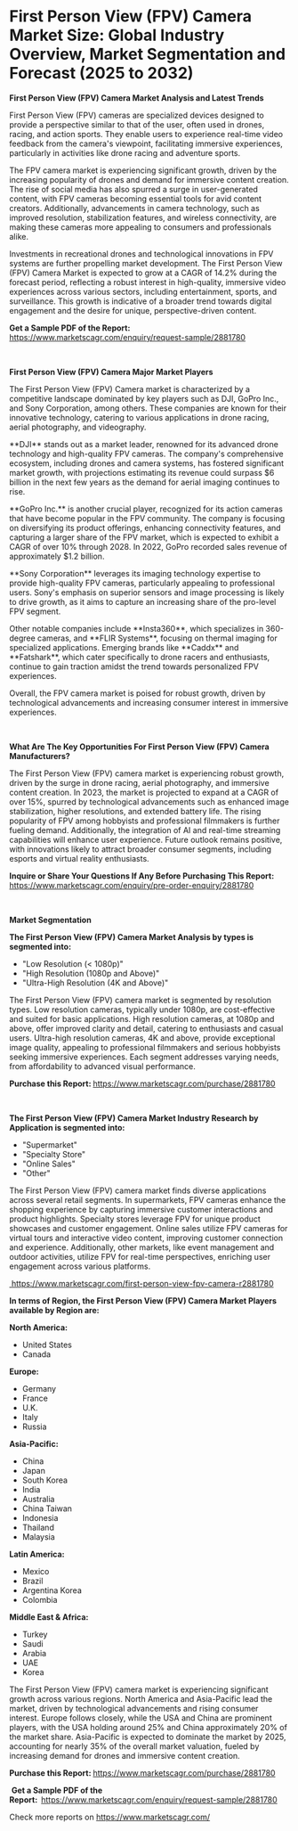 <p><h1>First Person View (FPV) Camera Market Size: Global Industry Overview, Market Segmentation and Forecast (2025 to 2032)</h1></p><p><strong>First Person View (FPV) Camera Market Analysis and Latest Trends</strong></p>
<p><p>First Person View (FPV) cameras are specialized devices designed to provide a perspective similar to that of the user, often used in drones, racing, and action sports. They enable users to experience real-time video feedback from the camera's viewpoint, facilitating immersive experiences, particularly in activities like drone racing and adventure sports.</p><p>The FPV camera market is experiencing significant growth, driven by the increasing popularity of drones and demand for immersive content creation. The rise of social media has also spurred a surge in user-generated content, with FPV cameras becoming essential tools for avid content creators. Additionally, advancements in camera technology, such as improved resolution, stabilization features, and wireless connectivity, are making these cameras more appealing to consumers and professionals alike.</p><p>Investments in recreational drones and technological innovations in FPV systems are further propelling market development. The First Person View (FPV) Camera Market is expected to grow at a CAGR of 14.2% during the forecast period, reflecting a robust interest in high-quality, immersive video experiences across various sectors, including entertainment, sports, and surveillance. This growth is indicative of a broader trend towards digital engagement and the desire for unique, perspective-driven content.</p></p>
<p><strong>Get a Sample PDF of the Report:&nbsp;</strong> <a href="https://www.marketscagr.com/enquiry/request-sample/2881780?utm_campaign=2782&utm_medium=2&utm_source=Github&utm_content=ia&utm_term=12032025&utm_id=first-person-view-fpv-camera">https://www.marketscagr.com/enquiry/request-sample/2881780</a></p>
<p>&nbsp;</p>
<p><strong>First Person View (FPV) Camera Major Market Players</strong></p>
<p><p>The First Person View (FPV) Camera market is characterized by a competitive landscape dominated by key players such as DJI, GoPro Inc., and Sony Corporation, among others. These companies are known for their innovative technology, catering to various applications in drone racing, aerial photography, and videography.</p><p>**DJI** stands out as a market leader, renowned for its advanced drone technology and high-quality FPV cameras. The company's comprehensive ecosystem, including drones and camera systems, has fostered significant market growth, with projections estimating its revenue could surpass $6 billion in the next few years as the demand for aerial imaging continues to rise.</p><p>**GoPro Inc.** is another crucial player, recognized for its action cameras that have become popular in the FPV community. The company is focusing on diversifying its product offerings, enhancing connectivity features, and capturing a larger share of the FPV market, which is expected to exhibit a CAGR of over 10% through 2028. In 2022, GoPro recorded sales revenue of approximately $1.2 billion.</p><p>**Sony Corporation** leverages its imaging technology expertise to provide high-quality FPV cameras, particularly appealing to professional users. Sony's emphasis on superior sensors and image processing is likely to drive growth, as it aims to capture an increasing share of the pro-level FPV segment.</p><p>Other notable companies include **Insta360**, which specializes in 360-degree cameras, and **FLIR Systems**, focusing on thermal imaging for specialized applications. Emerging brands like **Caddx** and **Fatshark**, which cater specifically to drone racers and enthusiasts, continue to gain traction amidst the trend towards personalized FPV experiences. </p><p>Overall, the FPV camera market is poised for robust growth, driven by technological advancements and increasing consumer interest in immersive experiences.</p></p>
<p>&nbsp;</p>
<p><strong>What Are The Key Opportunities For First Person View (FPV) Camera Manufacturers?</strong></p>
<p><p>The First Person View (FPV) camera market is experiencing robust growth, driven by the surge in drone racing, aerial photography, and immersive content creation. In 2023, the market is projected to expand at a CAGR of over 15%, spurred by technological advancements such as enhanced image stabilization, higher resolutions, and extended battery life. The rising popularity of FPV among hobbyists and professional filmmakers is further fueling demand. Additionally, the integration of AI and real-time streaming capabilities will enhance user experience. Future outlook remains positive, with innovations likely to attract broader consumer segments, including esports and virtual reality enthusiasts.</p></p>
<p><strong>Inquire or Share Your Questions If Any Before Purchasing This Report:</strong> <a href="https://www.marketscagr.com/enquiry/pre-order-enquiry/2881780?utm_campaign=2782&utm_medium=2&utm_source=Github&utm_content=ia&utm_term=12032025&utm_id=first-person-view-fpv-camera">https://www.marketscagr.com/enquiry/pre-order-enquiry/2881780</a></p>
<p>&nbsp;</p>
<p><strong>Market Segmentation</strong></p>
<p><strong>The First Person View (FPV) Camera Market Analysis by types is segmented into:</strong></p>
<p><ul><li>"Low Resolution (< 1080p)"</li><li>"High Resolution (1080p and Above)"</li><li>"Ultra-High Resolution (4K and Above)"</li></ul></p>
<p><p>The First Person View (FPV) camera market is segmented by resolution types. Low resolution cameras, typically under 1080p, are cost-effective and suited for basic applications. High resolution cameras, at 1080p and above, offer improved clarity and detail, catering to enthusiasts and casual users. Ultra-high resolution cameras, 4K and above, provide exceptional image quality, appealing to professional filmmakers and serious hobbyists seeking immersive experiences. Each segment addresses varying needs, from affordability to advanced visual performance.</p></p>
<p><strong>Purchase this Report:&nbsp;</strong><a href="https://www.marketscagr.com/purchase/2881780?utm_campaign=2782&utm_medium=2&utm_source=Github&utm_content=ia&utm_term=12032025&utm_id=first-person-view-fpv-camera">https://www.marketscagr.com/purchase/2881780</a></p>
<p>&nbsp;</p>
<p><strong>The First Person View (FPV) Camera Market Industry Research by Application is segmented into:</strong></p>
<p><ul><li>"Supermarket"</li><li>"Specialty Store"</li><li>"Online Sales"</li><li>"Other"</li></ul></p>
<p><p>The First Person View (FPV) camera market finds diverse applications across several retail segments. In supermarkets, FPV cameras enhance the shopping experience by capturing immersive customer interactions and product highlights. Specialty stores leverage FPV for unique product showcases and customer engagement. Online sales utilize FPV cameras for virtual tours and interactive video content, improving customer connection and experience. Additionally, other markets, like event management and outdoor activities, utilize FPV for real-time perspectives, enriching user engagement across various platforms.</p></p>
<p><a href="https://www.marketscagr.com/first-person-view-fpv-camera-r2881780?utm_campaign=2782&utm_medium=2&utm_source=Github&utm_content=ia&utm_term=12032025&utm_id=first-person-view-fpv-camera">&nbsp;https://www.marketscagr.com/first-person-view-fpv-camera-r2881780</a></p>
<p><strong>In terms of Region, the First Person View (FPV) Camera Market Players available by Region are:</strong></p>
<p>
    <p> <strong> North America: </strong>
        <ul>
            <li>United States</li>
            <li>Canada</li>
        </ul>
        </p> 
    <p> <strong> Europe: </strong>
        <ul>
            <li>Germany</li>
            <li>France</li>
            <li>U.K.</li>
            <li>Italy</li>
            <li>Russia</li>
        </ul>
        </p> 
    <p> <strong> Asia-Pacific: </strong>
        <ul>
            <li>China</li>
            <li>Japan</li>
            <li>South Korea</li>
            <li>India</li>
            <li>Australia</li>
            <li>China Taiwan</li>
            <li>Indonesia</li>
            <li>Thailand</li>
            <li>Malaysia</li>
        </ul>
        </p> 
    <p> <strong> Latin America: </strong>
        <ul>
            <li>Mexico</li>
            <li>Brazil</li>
            <li>Argentina Korea</li>
            <li>Colombia</li>
        </ul>
        </p> 
    <p> <strong> Middle East & Africa: </strong>
        <ul>
            <li>Turkey</li>
            <li>Saudi</li>
            <li>Arabia</li>
            <li>UAE</li>
            <li>Korea</li>
        </ul>
    </p>
    </p>
<p><p>The First Person View (FPV) camera market is experiencing significant growth across various regions. North America and Asia-Pacific lead the market, driven by technological advancements and rising consumer interest. Europe follows closely, while the USA and China are prominent players, with the USA holding around 25% and China approximately 20% of the market share. Asia-Pacific is expected to dominate the market by 2025, accounting for nearly 35% of the overall market valuation, fueled by increasing demand for drones and immersive content creation.</p></p>
<p><strong>Purchase this Report: </strong><a href="https://www.marketscagr.com/purchase/2881780?utm_campaign=2782&utm_medium=2&utm_source=Github&utm_content=ia&utm_term=12032025&utm_id=first-person-view-fpv-camera">https://www.marketscagr.com/purchase/2881780</a></p>
<p>&nbsp;<strong>Get a Sample PDF of the Report:&nbsp;&nbsp;</strong><a href="https://www.marketscagr.com/enquiry/request-sample/2881780?utm_campaign=2782&utm_medium=2&utm_source=Github&utm_content=ia&utm_term=12032025&utm_id=first-person-view-fpv-camera">https://www.marketscagr.com/enquiry/request-sample/2881780</a></p>
<p><strong></strong></p>
<p>Check more reports on <a href="https://www.marketscagr.com/?utm_campaign=2782&utm_medium=2&utm_source=Github&utm_content=ia&utm_term=12032025&utm_id=first-person-view-fpv-camera">https://www.marketscagr.com/</a></p>